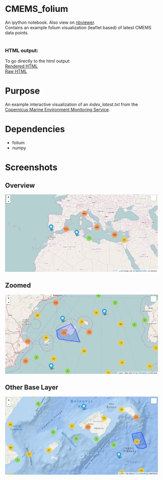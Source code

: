 # CMEMS_folium
An ipython notebook. Also view on <a href="http://nbviewer.jupyter.org/github/kriete/CMEMS_folium/blob/master/CMEMS_Folium_Visalization.ipynb">nbviewer</a>.<br>
Contains an example folium visualization (leaflet based) of latest CMEMS data points.<br><br>
### HTML output:
To go directly to the html output:<br>
<a href="http://htmlpreview.github.io/?https://github.com/kriete/CMEMS_folium/blob/master/CMEMS_latest_index.html">Rendered HTML</a><br>
<a href="https://raw.githubusercontent.com/kriete/CMEMS_folium/master/CMEMS_latest_index.html">Raw HTML</a>

# Purpose
An example interactive visualization of an <i>index_latest.txt</i> from the [Copernicus Marine Environment Monitoring Service](http://marine.copernicus.eu/). 

# Dependencies
<ul>
  <li>folium</li>
  <li>numpy</li>
</ul>

# Screenshots
## Overview
![...](/img/example_output.png?raw=true "Folium Visualization")
## Zoomed
![...](/img/example_zoom_output.png?raw=true "Folium Zoomed Visualization")
## Other Base Layer
![...](/img/example_ocean_base.png?raw=true "Folium Other Base Layer")
